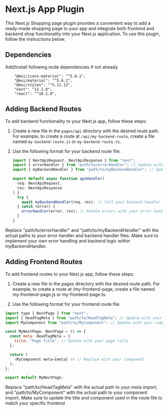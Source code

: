 # Next.js App Plugin

This Next.js Shopping page plugin provides a convenient way to add a ready-made shopping page to your app and integrate both frontend and backend shop functionality into your Next.js application.
To use this plugin, follow the instructions below.

## Dependencies
Add/Install following node dependencies if not already
```
    "@mui/icons-material": "^5.6.1",
    "@mui/material": "^5.6.1",
    "@mui/styles": "^5.11.13",
    "next": "12.2.0",
    "react": "^18.2.0",
```

## Adding Backend Routes

To add backend functionality to your Next.js app, follow these steps:

1. Create a new file in the `pages/api` directory with the desired route path. For example, to create a route at `/api/my-backend-route`, create a file named `my-backend-route.js` or `my-backend-route.ts`.

2. Use the following format for your backend route file:

   ```javascript
   import { NextApiRequest, NextApiResponse } from "next";
   import { errorHandler } from "path/to/errorHandler"; // Update with your error handler import
   import { myBackendHandler } from "path/to/myBackendHandler"; // Update with your backend handler import

   export default async function apiHandler(
     req: NextApiRequest,
     res: NextApiResponse
   ) {
     try {
       await myBackendHandler(req, res); // Call your backend handler function
     } catch (error) {
       errorHandler(error, res); // Handle errors with your error handler
     }
   }

Replace "path/to/errorHandler" and "path/to/myBackendHandler" with the actual paths to your error handler and backend handler files. 
Make sure to implement your own error handling and backend logic within myBackendHandler.


## Adding Frontend Routes
To add frontend routes to your Next.js app, follow these steps:

1. Create a new file in the pages directory with the desired route path. For example, to create a route at /my-frontend-page, create a file named my-frontend-page.js or my-frontend-page.ts.

2. Use the following format for your frontend route file:

```javascript
import type { NextPage } from "next";
import { HeadTagMeta } from "path/to/HeadTagMeta"; // Update with your meta import
import MyComponent from "path/to/MyComponent"; // Update with your component import

const MyNextPage: NextPage = () => {
  const meta: HeadTagMeta = {
    title: "Page Title", // Update with your page title
  };

  return (
    <MyComponent meta={meta} /> // Replace with your component
  );
};

export default MyNextPage;
```

Replace "path/to/HeadTagMeta" with the actual path to your meta import, and "path/to/MyComponent" with the actual path to your component import. 
Make sure to update the title and component used in the route file to match your specific frontend
